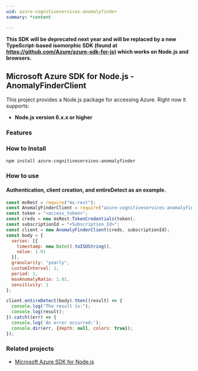 ```yaml
---
uid: azure-cognitiveservices-anomalyfinder
summary: *content

---
```

**This SDK will be deprecated next year and will be replaced by a new TypeScript-based isomorphic SDK (found at https://github.com/Azure/azure-sdk-for-js) which works on Node.js and browsers.**
## Microsoft Azure SDK for Node.js - AnomalyFinderClient

This project provides a Node.js package for accessing Azure. Right now it supports:
- **Node.js version 6.x.x or higher**

### Features


### How to Install

```bash
npm install azure-cognitiveservices-anomalyfinder
```

### How to use

#### Authentication, client creation, and entireDetect  as an example.

```javascript
const msRest = require("ms-rest");
const AnomalyFinderClient = require("azure-cognitiveservices-anomalyfinder");
const token = "<access_token>";
const creds = new msRest.TokenCredentials(token);
const subscriptionId = "<Subscription_Id>";
const client = new AnomalyFinderClient(creds, subscriptionId);
const body = {
  series: [{
    timestamp: new Date().toISOString(),
    value: 1.01
  }],
  granularity: "yearly",
  customInterval: 1,
  period: 1,
  maxAnomalyRatio: 1.01,
  sensitivity: 1
};

client.entireDetect(body).then((result) => {
  console.log("The result is:");
  console.log(result);
}).catch((err) => {
  console.log('An error occurred:');
  console.dir(err, {depth: null, colors: true});
});
```

### Related projects

- [Microsoft Azure SDK for Node.js](https://github.com/Azure/azure-sdk-for-node)
